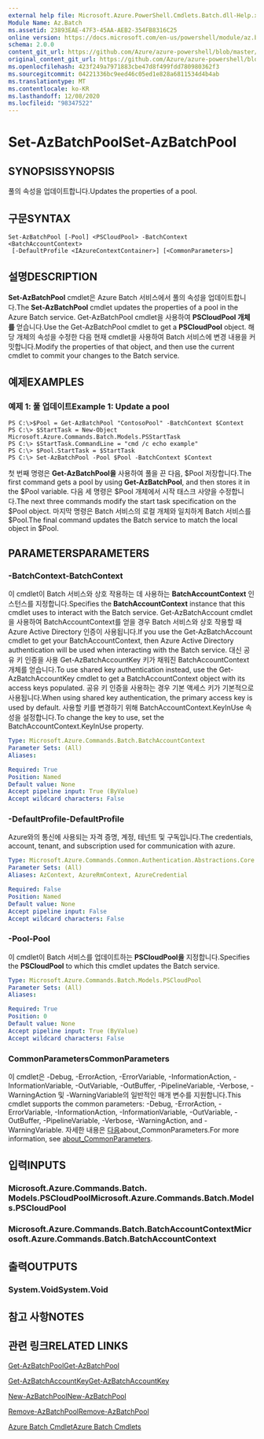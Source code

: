 ```yaml
---
external help file: Microsoft.Azure.PowerShell.Cmdlets.Batch.dll-Help.xml
Module Name: Az.Batch
ms.assetid: 23893EAE-47F3-45AA-AEB2-354FB8316C25
online version: https://docs.microsoft.com/en-us/powershell/module/az.batch/set-azbatchpool
schema: 2.0.0
content_git_url: https://github.com/Azure/azure-powershell/blob/master/src/Batch/Batch/help/Set-AzBatchPool.md
original_content_git_url: https://github.com/Azure/azure-powershell/blob/master/src/Batch/Batch/help/Set-AzBatchPool.md
ms.openlocfilehash: 423f249a7971883cbe47d8f499fdd780980362f3
ms.sourcegitcommit: 04221336bc9eed46c05ed1e828a6811534d4b4ab
ms.translationtype: MT
ms.contentlocale: ko-KR
ms.lasthandoff: 12/08/2020
ms.locfileid: "98347522"
---
```

# <span data-ttu-id="58542-101">Set-AzBatchPool</span><span class="sxs-lookup"><span data-stu-id="58542-101">Set-AzBatchPool</span></span>

## <span data-ttu-id="58542-102">SYNOPSIS</span><span class="sxs-lookup"><span data-stu-id="58542-102">SYNOPSIS</span></span>
<span data-ttu-id="58542-103">풀의 속성을 업데이트합니다.</span><span class="sxs-lookup"><span data-stu-id="58542-103">Updates the properties of a pool.</span></span>

## <span data-ttu-id="58542-104">구문</span><span class="sxs-lookup"><span data-stu-id="58542-104">SYNTAX</span></span>

```
Set-AzBatchPool [-Pool] <PSCloudPool> -BatchContext <BatchAccountContext>
 [-DefaultProfile <IAzureContextContainer>] [<CommonParameters>]
```

## <span data-ttu-id="58542-105">설명</span><span class="sxs-lookup"><span data-stu-id="58542-105">DESCRIPTION</span></span>
<span data-ttu-id="58542-106">**Set-AzBatchPool** cmdlet은 Azure Batch 서비스에서 풀의 속성을 업데이트합니다.</span><span class="sxs-lookup"><span data-stu-id="58542-106">The **Set-AzBatchPool** cmdlet updates the properties of a pool in the Azure Batch service.</span></span>
<span data-ttu-id="58542-107">Get-AzBatchPool cmdlet을 사용하여 **PSCloudPool 개체를** 얻습니다.</span><span class="sxs-lookup"><span data-stu-id="58542-107">Use the Get-AzBatchPool cmdlet to get a **PSCloudPool** object.</span></span>
<span data-ttu-id="58542-108">해당 개체의 속성을 수정한 다음 현재 cmdlet을 사용하여 Batch 서비스에 변경 내용을 커밋합니다.</span><span class="sxs-lookup"><span data-stu-id="58542-108">Modify the properties of that object, and then use the current cmdlet to commit your changes to the Batch service.</span></span>

## <span data-ttu-id="58542-109">예제</span><span class="sxs-lookup"><span data-stu-id="58542-109">EXAMPLES</span></span>

### <span data-ttu-id="58542-110">예제 1: 풀 업데이트</span><span class="sxs-lookup"><span data-stu-id="58542-110">Example 1: Update a pool</span></span>
```
PS C:\>$Pool = Get-AzBatchPool "ContosoPool" -BatchContext $Context
PS C:\> $StartTask = New-Object Microsoft.Azure.Commands.Batch.Models.PSStartTask
PS C:\> $StartTask.CommandLine = "cmd /c echo example"
PS C:\> $Pool.StartTask = $StartTask
PS C:\> Set-AzBatchPool -Pool $Pool -BatchContext $Context
```

<span data-ttu-id="58542-111">첫 번째 명령은 **Get-AzBatchPool을** 사용하여 풀을 끈 다음, $Pool 저장합니다.</span><span class="sxs-lookup"><span data-stu-id="58542-111">The first command gets a pool by using **Get-AzBatchPool**, and then stores it in the $Pool variable.</span></span>
<span data-ttu-id="58542-112">다음 세 명령은 $Pool 개체에서 시작 태스크 사양을 수정합니다.</span><span class="sxs-lookup"><span data-stu-id="58542-112">The next three commands modify the start task specification on the $Pool object.</span></span>
<span data-ttu-id="58542-113">마지막 명령은 Batch 서비스의 로컬 개체와 일치하게 Batch 서비스를 $Pool.</span><span class="sxs-lookup"><span data-stu-id="58542-113">The final command updates the Batch service to match the local object in $Pool.</span></span>

## <span data-ttu-id="58542-114">PARAMETERS</span><span class="sxs-lookup"><span data-stu-id="58542-114">PARAMETERS</span></span>

### <span data-ttu-id="58542-115">-BatchContext</span><span class="sxs-lookup"><span data-stu-id="58542-115">-BatchContext</span></span>
<span data-ttu-id="58542-116">이 cmdlet이 Batch 서비스와 상호 작용하는 데 사용하는 **BatchAccountContext** 인스턴스를 지정합니다.</span><span class="sxs-lookup"><span data-stu-id="58542-116">Specifies the **BatchAccountContext** instance that this cmdlet uses to interact with the Batch service.</span></span>
<span data-ttu-id="58542-117">Get-AzBatchAccount cmdlet을 사용하여 BatchAccountContext를 얻을 경우 Batch 서비스와 상호 작용할 때 Azure Active Directory 인증이 사용됩니다.</span><span class="sxs-lookup"><span data-stu-id="58542-117">If you use the Get-AzBatchAccount cmdlet to get your BatchAccountContext, then Azure Active Directory authentication will be used when interacting with the Batch service.</span></span> <span data-ttu-id="58542-118">대신 공유 키 인증을 사용 Get-AzBatchAccountKey 키가 채워진 BatchAccountContext 개체를 얻습니다.</span><span class="sxs-lookup"><span data-stu-id="58542-118">To use shared key authentication instead, use the Get-AzBatchAccountKey cmdlet to get a BatchAccountContext object with its access keys populated.</span></span> <span data-ttu-id="58542-119">공유 키 인증을 사용하는 경우 기본 액세스 키가 기본적으로 사용됩니다.</span><span class="sxs-lookup"><span data-stu-id="58542-119">When using shared key authentication, the primary access key is used by default.</span></span> <span data-ttu-id="58542-120">사용할 키를 변경하기 위해 BatchAccountContext.KeyInUse 속성을 설정합니다.</span><span class="sxs-lookup"><span data-stu-id="58542-120">To change the key to use, set the BatchAccountContext.KeyInUse property.</span></span>

```yaml
Type: Microsoft.Azure.Commands.Batch.BatchAccountContext
Parameter Sets: (All)
Aliases:

Required: True
Position: Named
Default value: None
Accept pipeline input: True (ByValue)
Accept wildcard characters: False
```

### <span data-ttu-id="58542-121">-DefaultProfile</span><span class="sxs-lookup"><span data-stu-id="58542-121">-DefaultProfile</span></span>
<span data-ttu-id="58542-122">Azure와의 통신에 사용되는 자격 증명, 계정, 테넌트 및 구독입니다.</span><span class="sxs-lookup"><span data-stu-id="58542-122">The credentials, account, tenant, and subscription used for communication with azure.</span></span>

```yaml
Type: Microsoft.Azure.Commands.Common.Authentication.Abstractions.Core.IAzureContextContainer
Parameter Sets: (All)
Aliases: AzContext, AzureRmContext, AzureCredential

Required: False
Position: Named
Default value: None
Accept pipeline input: False
Accept wildcard characters: False
```

### <span data-ttu-id="58542-123">-Pool</span><span class="sxs-lookup"><span data-stu-id="58542-123">-Pool</span></span>
<span data-ttu-id="58542-124">이 cmdlet이 Batch 서비스를 업데이트하는 **PSCloudPool을** 지정합니다.</span><span class="sxs-lookup"><span data-stu-id="58542-124">Specifies the **PSCloudPool** to which this cmdlet updates the Batch service.</span></span>

```yaml
Type: Microsoft.Azure.Commands.Batch.Models.PSCloudPool
Parameter Sets: (All)
Aliases:

Required: True
Position: 0
Default value: None
Accept pipeline input: True (ByValue)
Accept wildcard characters: False
```

### <span data-ttu-id="58542-125">CommonParameters</span><span class="sxs-lookup"><span data-stu-id="58542-125">CommonParameters</span></span>
<span data-ttu-id="58542-126">이 cmdlet은 -Debug, -ErrorAction, -ErrorVariable, -InformationAction, -InformationVariable, -OutVariable, -OutBuffer, -PipelineVariable, -Verbose, -WarningAction 및 -WarningVariable의 일반적인 매개 변수를 지원합니다.</span><span class="sxs-lookup"><span data-stu-id="58542-126">This cmdlet supports the common parameters: -Debug, -ErrorAction, -ErrorVariable, -InformationAction, -InformationVariable, -OutVariable, -OutBuffer, -PipelineVariable, -Verbose, -WarningAction, and -WarningVariable.</span></span> <span data-ttu-id="58542-127">자세한 내용은 [다음](http://go.microsoft.com/fwlink/?LinkID=113216)about_CommonParameters.</span><span class="sxs-lookup"><span data-stu-id="58542-127">For more information, see [about_CommonParameters](http://go.microsoft.com/fwlink/?LinkID=113216).</span></span>

## <span data-ttu-id="58542-128">입력</span><span class="sxs-lookup"><span data-stu-id="58542-128">INPUTS</span></span>

### <span data-ttu-id="58542-129">Microsoft.Azure.Commands.Batch. Models.PSCloudPool</span><span class="sxs-lookup"><span data-stu-id="58542-129">Microsoft.Azure.Commands.Batch.Models.PSCloudPool</span></span>

### <span data-ttu-id="58542-130">Microsoft.Azure.Commands.Batch.BatchAccountContext</span><span class="sxs-lookup"><span data-stu-id="58542-130">Microsoft.Azure.Commands.Batch.BatchAccountContext</span></span>

## <span data-ttu-id="58542-131">출력</span><span class="sxs-lookup"><span data-stu-id="58542-131">OUTPUTS</span></span>

### <span data-ttu-id="58542-132">System.Void</span><span class="sxs-lookup"><span data-stu-id="58542-132">System.Void</span></span>

## <span data-ttu-id="58542-133">참고 사항</span><span class="sxs-lookup"><span data-stu-id="58542-133">NOTES</span></span>

## <span data-ttu-id="58542-134">관련 링크</span><span class="sxs-lookup"><span data-stu-id="58542-134">RELATED LINKS</span></span>

[<span data-ttu-id="58542-135">Get-AzBatchPool</span><span class="sxs-lookup"><span data-stu-id="58542-135">Get-AzBatchPool</span></span>](./Get-AzBatchPool.md)

[<span data-ttu-id="58542-136">Get-AzBatchAccountKey</span><span class="sxs-lookup"><span data-stu-id="58542-136">Get-AzBatchAccountKey</span></span>](./Get-AzBatchAccountKey.md)

[<span data-ttu-id="58542-137">New-AzBatchPool</span><span class="sxs-lookup"><span data-stu-id="58542-137">New-AzBatchPool</span></span>](./New-AzBatchPool.md)

[<span data-ttu-id="58542-138">Remove-AzBatchPool</span><span class="sxs-lookup"><span data-stu-id="58542-138">Remove-AzBatchPool</span></span>](./Remove-AzBatchPool.md)

[<span data-ttu-id="58542-139">Azure Batch Cmdlet</span><span class="sxs-lookup"><span data-stu-id="58542-139">Azure Batch Cmdlets</span></span>](/powershell/module/Az.Batch/)
